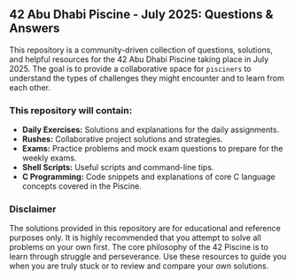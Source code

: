 ## 42 Abu Dhabi Piscine - July 2025: Questions & Answers

This repository is a community-driven collection of questions, solutions, and helpful resources for the 42 Abu Dhabi Piscine taking place in July 2025. The goal is to provide a collaborative space for `pisciners` to understand the types of challenges they might encounter and to learn from each other.

### This repository will contain:

* **Daily Exercises:** Solutions and explanations for the daily assignments.
* **Rushes:** Collaborative project solutions and strategies.
* **Exams:** Practice problems and mock exam questions to prepare for the weekly exams.
* **Shell Scripts:** Useful scripts and command-line tips.
* **C Programming:** Code snippets and explanations of core C language concepts covered in the Piscine.

### Disclaimer

The solutions provided in this repository are for educational and reference purposes only. It is highly recommended that you attempt to solve all problems on your own first. The core philosophy of the 42 Piscine is to learn through struggle and perseverance. Use these resources to guide you when you are truly stuck or to review and compare your own solutions.
